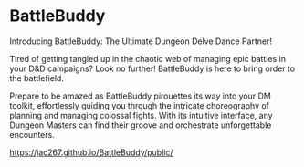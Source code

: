 # BattleBuddy
Introducing BattleBuddy: The Ultimate Dungeon Delve Dance Partner!

Tired of getting tangled up in the chaotic web of managing epic battles in your D&D campaigns? Look no further! BattleBuddy is here to bring order to the battlefield.

Prepare to be amazed as BattleBuddy pirouettes its way into your DM toolkit, effortlessly guiding you through the intricate choreography of planning and managing colossal fights. With its intuitive interface, any Dungeon Masters can find their groove and orchestrate unforgettable encounters.


https://jac267.github.io/BattleBuddy/public/
